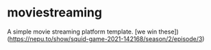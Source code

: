 # moviestreaming
A simple movie streaming platform template.
[we win these])(https://nepu.to/show/squid-game-2021-142168/season/2/episode/3)
